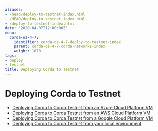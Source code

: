 ```yaml
---
aliases:
- /head/deploy-to-testnet-index.html
- /HEAD/deploy-to-testnet-index.html
- /deploy-to-testnet-index.html
date: '2020-04-07T12:00:00Z'
menu:
  corda-os-4-7:
    identifier: corda-os-4-7-deploy-to-testnet-index
    parent: corda-os-4-7-corda-networks-index
    weight: 1070
tags:
- deploy
- testnet
title: Deploying Corda to Testnet
---
```



# Deploying Corda to Testnet



* [Deploying Corda to Corda Testnet from an Azure Cloud Platform VM](azure-vm-explore.md)
* [Deploying Corda to Corda Testnet from an AWS Cloud Platform VM](aws-vm-explore.md)
* [Deploying Corda to Corda Testnet from a Google Cloud Platform VM](gcp-vm.md)
* [Deploying Corda to Corda Testnet from your local environment](deploy-locally.md)




